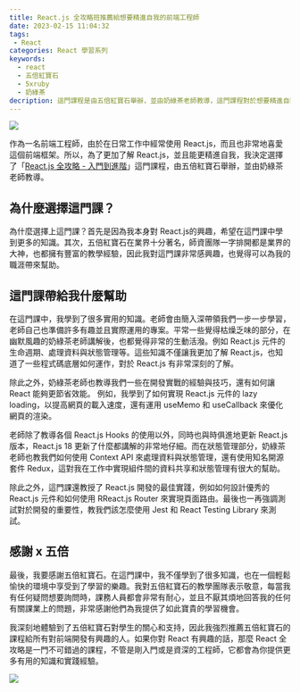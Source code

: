 ```yaml
---
title: React.js 全攻略班推薦給想要精進自我的前端工程師
date: 2023-02-15 11:04:32
tags:
 - React
categories: React 學習系列
keywords:
  - react
  - 五倍紅寶石
  - 5xruby
  - 奶綠茶
decription: 這門課程是由五倍紅寶石舉辦，並由奶綠茶老師教導，這門課程對於想要精進自我的前端工程師來說，是一個非常好的選擇。
---
```


![](https://i.imgur.com/OqxEqG8.jpg)


作為一名前端工程師，由於在日常工作中經常使用 React.js，而且也非常地喜愛這個前端框架。所以，為了更加了解 React.js，並且能更精進自我，我決定選擇了「[React.js 全攻略 - 入門到進階](https://5xruby.tw/courses/react)」這門課程，由五倍紅寶石舉辦，並由奶綠茶老師教導。

## 為什麼選擇這門課？

為什麼選擇上這門課？首先是因為我本身對 React.js的興趣，希望在這門課中學到更多的知識。其次，五倍紅寶石在業界十分著名，師資團隊一字排開都是業界的大神，也都擁有豐富的教學經驗，因此我對這門課非常感興趣，也覺得可以為我的職涯帶來幫助。

## 這門課帶給我什麼幫助

在這門課中，我學到了很多實用的知識。老師會由簡入深帶領我們一步一步學習，老師自己也準備許多有趣並且實際運用的專案。平常一些覺得枯燥乏味的部分，在幽默風趣的奶綠茶老師講解後，也都覺得非常的生動活潑。例如 React.js 元件的生命週期、處理資料與狀態管理等。這些知識不僅讓我更加了解 React.js，也知道了一些程式碼底層如何運作，對於 React.js 有非常深刻的了解。

除此之外，奶綠茶老師也教導我們一些在開發實戰的經驗與技巧，還有如何讓 React 能夠更節省效能。
例如，我學到了如何實現 React.js 元件的 lazy loading，以提高網頁的載入速度，還有運用 useMemo 和 useCallback 來優化網頁的渲染。

老師除了教導各個 React.js Hooks 的使用以外，同時也與時俱進地更新 React.js 版本，React.js 18 更新了什麼都講解的非常地仔細。而在狀態管理部分，奶綠茶老師也教我們如何使用 Context API 來處理資料與狀態管理，還有使用知名開源套件 Redux，這對我在工作中實現組件間的資料共享和狀態管理有很大的幫助。

除此之外，這門課還教授了 React.js 開發的最佳實踐，例如如何設計優秀的 React.js 元件和如何使用 RReact.js Router 來實現頁面路由。最後也一再強調測試對於開發的重要性，教我們該怎麼使用 Jest 和 React Testing Library 來測試。

## 感謝 x 五倍

最後，我要感謝五倍紅寶石。在這門課中，我不僅學到了很多知識，也在一個輕鬆愉快的環境中享受到了學習的樂趣。我對五倍紅寶石的教學團隊表示敬意，每當我有任何疑問想要詢問時，課務人員都會非常有耐心，並且不厭其煩地回答我的任何有關課業上的問題，非常感謝他們為我提供了如此寶貴的學習機會。

我深刻地體驗到了五倍紅寶石對學生的關心和支持，因此我強烈推薦五倍紅寶石的課程給所有對前端開發有興趣的人。如果你對 React 有興趣的話，那麼 React 全攻略是一門不可錯過的課程，不管是剛入門或是資深的工程師，它都會為你提供更多有用的知識和實踐經驗。

![](https://i.imgur.com/AFxtIV3.jpg)
